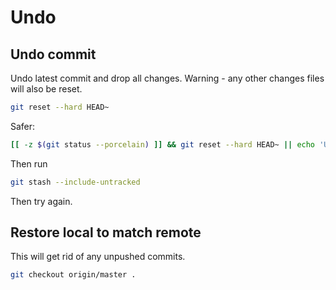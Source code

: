 # Undo

## Undo commit

Undo latest commit and drop all changes. Warning - any other changes files will also be reset.

```sh
git reset --hard HEAD~
```

Safer:

```sh
[[ -z $(git status --porcelain) ]] && git reset --hard HEAD~ || echo 'Unstaged changes!'
```

Then run

```sh
git stash --include-untracked
```

Then try again.


## Restore local to match remote

This will get rid of any unpushed commits.

```sh
git checkout origin/master .
```
